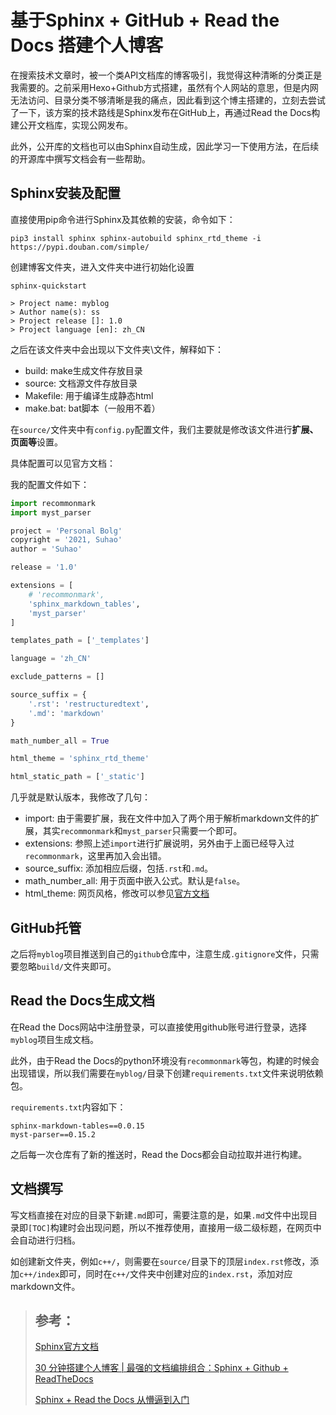 # 基于Sphinx + GitHub + Read the Docs 搭建个人博客

在搜索技术文章时，被一个类API文档库的博客吸引，我觉得这种清晰的分类正是我需要的。之前采用Hexo+Github方式搭建，虽然有个人网站的意思，但是内网无法访问、目录分类不够清晰是我的痛点，因此看到这个博主搭建的，立刻去尝试了一下，该方案的技术路线是Sphinx发布在GitHub上，再通过Read the Docs构建公开文档库，实现公网发布。

此外，公开库的文档也可以由Sphinx自动生成，因此学习一下使用方法，在后续的开源库中撰写文档会有一些帮助。

## Sphinx安装及配置

直接使用pip命令进行Sphinx及其依赖的安装，命令如下：
```shell
pip3 install sphinx sphinx-autobuild sphinx_rtd_theme -i https://pypi.douban.com/simple/
```

创建博客文件夹，进入文件夹中进行初始化设置
```shell
sphinx-quickstart

> Project name: myblog
> Author name(s): ss
> Project release []: 1.0
> Project language [en]: zh_CN
```
之后在该文件夹中会出现以下文件夹\文件，解释如下：
- build: make生成文件存放目录
- source: 文档源文件存放目录
- Makefile: 用于编译生成静态html
- make.bat: bat脚本（一般用不着）

在`source/`文件夹中有`config.py`配置文件，我们主要就是修改该文件进行**扩展、页面等**设置。

具体配置可以见官方文档：

我的配置文件如下：
```python
import recommonmark
import myst_parser

project = 'Personal Bolg'
copyright = '2021, Suhao'
author = 'Suhao'

release = '1.0'

extensions = [
    # 'recommonmark',
    'sphinx_markdown_tables',
    'myst_parser'
]

templates_path = ['_templates']

language = 'zh_CN'

exclude_patterns = []

source_suffix = {
    '.rst': 'restructuredtext',
    '.md': 'markdown'
}

math_number_all = True

html_theme = 'sphinx_rtd_theme'

html_static_path = ['_static']
```
几乎就是默认版本，我修改了几句：
- import: 由于需要扩展，我在文件中加入了两个用于解析markdown文件的扩展，其实`recommonmark`和`myst_parser`只需要一个即可。
- extensions: 参照上述`import`进行扩展说明，另外由于上面已经导入过`recommonmark`，这里再加入会出错。
- source_suffix: 添加相应后缀，包括`.rst`和`.md`。
- math_number_all: 用于页面中嵌入公式。默认是`false`。
- html_theme: 网页风格，修改可以参见[官方文档](https://www.sphinx-doc.org/en/master/usage/theming.html#builtin-themes)

## GitHub托管

之后将`myblog`项目推送到自己的`github`仓库中，注意生成`.gitignore`文件，只需要忽略`build/`文件夹即可。

## Read the Docs生成文档

在Read the Docs网站中注册登录，可以直接使用github账号进行登录，选择`myblog`项目生成文档。

此外，由于Read the Docs的python环境没有`recommonmark`等包，构建的时候会出现错误，所以我们需要在`myblog/`目录下创建`requirements.txt`文件来说明依赖包。

`requirements.txt`内容如下：
```
sphinx-markdown-tables==0.0.15
myst-parser==0.15.2
```

之后每一次仓库有了新的推送时，Read the Docs都会自动拉取并进行构建。

## 文档撰写

写文档直接在对应的目录下新建`.md`即可，需要注意的是，如果`.md`文件中出现目录即`[TOC]`构建时会出现问题，所以不推荐使用，直接用一级二级标题，在网页中会自动进行归档。

如创建新文件夹，例如`c++/`，则需要在`source/`目录下的顶层`index.rst`修改，添加`c++/index`即可，同时在`c++/`文件夹中创建对应的`index.rst`，添加对应markdown文件。



> ## 参考：
> [Sphinx官方文档](https://www.sphinx-doc.org/en/master/contents.html)
> 
> [30 分钟搭建个人博客 | 最强的文档编排组合：Sphinx + Github + ReadTheDocs](https://iswbm.com/134.html)
> 
> [Sphinx + Read the Docs 从懵逼到入门](https://zhuanlan.zhihu.com/p/264647009)

